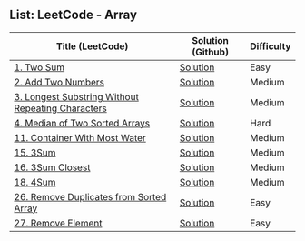 
## **List:  LeetCode - Array**

| Title (LeetCode)	                                                                                                                    | Solution (Github)                                                                                                                   | Difficulty |
|--------------------------------------------------------------------------------------------------------------------------------------|-------------------------------------------------------------------------------------------------------------------------------------|------------|
| [1. Two Sum](https://leetcode.com/problems/two-sum/)                                                                                 | [Solution]()                                                                                                                        | Easy       |
| [2. Add Two Numbers](https://leetcode.com/problems/add-two-numbers/)                                                                 | [Solution](https://github.com/hoangtien2k3qx1/LeetCode-Solutions/blob/main/Array/Add_Two_Numbers.java)                                                                                                                        | Medium     |
| [3. Longest Substring Without Repeating Characters](https://leetcode.com/problems/longest-substring-without-repeating-characters/)   | [Solution]()                                                                                                                        | Medium     |
| [4. 	Median of Two Sorted Arrays](https://leetcode.com/problems/median-of-two-sorted-arrays/)                                        | [Solution](https://github.com/hoangtien2k3qx1/Java/blob/main/LeetCode_Solution/Array/Median_of_Two_Sorted_Arrays.java)              | Hard       |
| [11. Container With Most Water](https://leetcode.com/problems/container-with-most-water/)                                            | [Solution](https://github.com/hoangtien2k3qx1/Java/blob/main/LeetCode_Solution/Array/Container_With_Most_Water.java)                | Medium     |
| [15. 3Sum](https://leetcode.com/problems/3sum/)                                                                                      | [Solution](https://github.com/hoangtien2k3qx1/Java/blob/main/LeetCode_Solution/Array/ThreeSum.java)                                 | Medium     |
| [16. 3Sum Closest](https://leetcode.com/problems/3sum-closest/)                                                                      | [Solution](https://github.com/hoangtien2k3qx1/Java/blob/main/LeetCode_Solution/Array/Three_Sum_Closest.java)                        | Medium     |
| [18. 4Sum](https://leetcode.com/problems/4sum/)                                                                                      | [Solution](https://github.com/hoangtien2k3qx1/Java/blob/main/LeetCode_Solution/Array/fourSum.java)                                  | Medium     |
| [26. Remove Duplicates from Sorted Array](https://leetcode.com/problems/remove-duplicates-from-sorted-array/)                        | [Solution](https://github.com/hoangtien2k3qx1/Java/blob/main/LeetCode_Solution/Array/Remove_Duplicates_from_Sorted_Array.java)      | Easy       |
| [27. Remove Element](https://leetcode.com/problems/remove-element/)                                                                  | [Solution](https://github.com/hoangtien2k3qx1/Java/blob/main/LeetCode_Solution/Array/Remove_Element.java)                           | Easy       |



